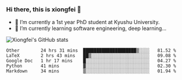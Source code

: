 ### Hi there, this is xiongfei 👋


- 🔭 I’m currently a 1st year PhD student at Kyushu University.
- 🌱 I’m currently learning software engineering, deep learning...

<!--
**Toma62299781/Toma62299781** is a ✨ _special_ ✨ repository because its `README.md` (this file) appears on your GitHub profile.
Here are some ideas to get you started:
-->

![Xiongfei's GitHub stats](https://github-readme-stats.vercel.app/api?username=Toma62299781)

<!--START_SECTION:waka-->
```text
Other        24 hrs 31 mins  ████████████████████▒░░░░   81.52 % 
LaTeX        2 hrs 43 mins   ██▒░░░░░░░░░░░░░░░░░░░░░░   09.08 % 
Google Doc   1 hr 17 mins    █░░░░░░░░░░░░░░░░░░░░░░░░   04.27 % 
Python       41 mins         ▓░░░░░░░░░░░░░░░░░░░░░░░░   02.30 % 
Markdown     34 mins         ▒░░░░░░░░░░░░░░░░░░░░░░░░   01.94 % 
```
<!--END_SECTION:waka-->

